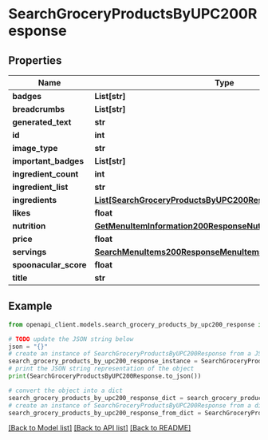 # SearchGroceryProductsByUPC200Response



## Properties

Name | Type | Description | Notes
------------ | ------------- | ------------- | -------------
**badges** | **List[str]** |  | 
**breadcrumbs** | **List[str]** |  | 
**generated_text** | **str** |  | 
**id** | **int** |  | 
**image_type** | **str** |  | 
**important_badges** | **List[str]** |  | 
**ingredient_count** | **int** |  | [optional] 
**ingredient_list** | **str** |  | 
**ingredients** | [**List[SearchGroceryProductsByUPC200ResponseIngredientsInner]**](SearchGroceryProductsByUPC200ResponseIngredientsInner.md) |  | 
**likes** | **float** |  | 
**nutrition** | [**GetMenuItemInformation200ResponseNutrition**](GetMenuItemInformation200ResponseNutrition.md) |  | 
**price** | **float** |  | 
**servings** | [**SearchMenuItems200ResponseMenuItemsInnerServings**](SearchMenuItems200ResponseMenuItemsInnerServings.md) |  | 
**spoonacular_score** | **float** |  | 
**title** | **str** |  | 

## Example

```python
from openapi_client.models.search_grocery_products_by_upc200_response import SearchGroceryProductsByUPC200Response

# TODO update the JSON string below
json = "{}"
# create an instance of SearchGroceryProductsByUPC200Response from a JSON string
search_grocery_products_by_upc200_response_instance = SearchGroceryProductsByUPC200Response.from_json(json)
# print the JSON string representation of the object
print(SearchGroceryProductsByUPC200Response.to_json())

# convert the object into a dict
search_grocery_products_by_upc200_response_dict = search_grocery_products_by_upc200_response_instance.to_dict()
# create an instance of SearchGroceryProductsByUPC200Response from a dict
search_grocery_products_by_upc200_response_from_dict = SearchGroceryProductsByUPC200Response.from_dict(search_grocery_products_by_upc200_response_dict)
```
[[Back to Model list]](../README.md#documentation-for-models) [[Back to API list]](../README.md#documentation-for-api-endpoints) [[Back to README]](../README.md)


